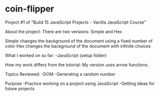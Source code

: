 # coin-flipper
Project #1 of  "Build 15 JavaScript Projects - Vanilla JavaScript Course"

About the project:
There are two versions: Simple and Hex

Simple changes the background of the document using a fixed number of color
Hex changes the background of the document with infinite choices

What I worked on so far:
-JavaScript (setup folder)

How my work differs from the tutorial: 
My version uses arrow functions.

Topics Reviewed:
-DOM
-Generating a random number

Purpose
-Practice working on a project using JavaScript
-Getting ideas for future projects

